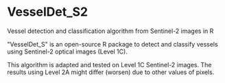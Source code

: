 # VesselDet_S2
Vessel detection and classification algorithm from Sentinel-2 images in R

"VesselDet_S" is an open-source R package to detect and classify vessels using Sentinel-2 optical images (Level 1C). 

This algorithm is adapted and tested on Level 1C Sentinel-2 images. The results using Level 2A might differ (worsen) due to other values of pixels. 
